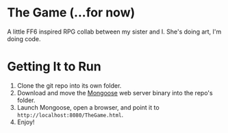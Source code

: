 The Game (...for now)
====================

A little FF6 inspired RPG collab between my sister and I. She's doing art, I'm doing code.

# Getting It to Run

1. Clone the git repo into its own folder.
2. Download and move the [Mongoose](https://www.cesanta.com/products/binary) web server binary into the repo's folder.
3. Launch Mongoose, open a browser, and point it to `http://localhost:8080/TheGame.html`.
4. Enjoy!